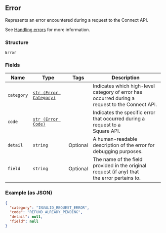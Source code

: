## Error

Represents an error encountered during a request to the Connect API.

See [Handling errors](#handlingerrors) for more information.

### Structure

`Error`

### Fields

| Name | Type | Tags | Description |
|  --- | --- | --- | --- |
| `category` | [`str (Error Category)`](/doc/models/error-category.md) |  | Indicates which high-level category of error has occurred during a<br>request to the Connect API. |
| `code` | [`str (Error Code)`](/doc/models/error-code.md) |  | Indicates the specific error that occurred during a request to a<br>Square API. |
| `detail` | `string` | Optional | A human-readable description of the error for debugging purposes. |
| `field` | `string` | Optional | The name of the field provided in the original request (if any) that<br>the error pertains to. |

### Example (as JSON)

```json
{
  "category": "INVALID_REQUEST_ERROR",
  "code": "REFUND_ALREADY_PENDING",
  "detail": null,
  "field": null
}
```

